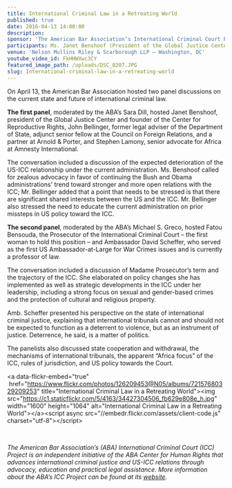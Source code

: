 ```yaml
---
title: International Criminal Law in a Retreating World
published: true
date: 2016-04-13 14:00:00
description:
sponsor: 'The American Bar Association’s International Criminal Court Project, the American Bar Association’s Center for Human Rights, the American Bar Association’s Criminal Justice Section'
participants: Ms. Janet Benshoof (President of the Global Justice Center) Mr. John Bellinger (Former Legal Adviser of the Department of State) Mr. Stephen Lamony (Senior Advocate for Africa at Amnesty International) Mrs. Fatou Bensouda (Chief Prosecutor of the International Criminal Court)  Ambassador David Scheffer (Former Ambassador-at-Large for War Crimes Issues)
venue: 'Nelson Mullins Riley & Scarborough LLP – Washington, DC'
youtube_video_id: FkHHWXwc3CY
featured_image_path: /uploads/DSC_0207.JPG
slug: International-criminal-law-in-a-retreating-world
---
```



On April 13, the American Bar Association hosted two panel discussions on the current state and future of international criminal law.

**The first panel**, moderated by the ABA’s Sara Dill, hosted Janet Benshoof, president of the Global Justice Center and founder of the Center for Reproductive Rights, John Bellinger, former legal adviser of the Department of State, adjunct senior fellow at the Council on Foreign Relations, and a partner at Arnold & Porter, and Stephen Lamony, senior advocate for Africa at Amnesty International.

The conversation included a discussion of the expected deterioration of the US-ICC relationship under the current administration. Ms. Benshoof called for zealous advocacy in favor of continuing the Bush and Obama administrations' trend toward stronger and more open relations with the ICC; Mr. Bellinger added that a point that needs to be stressed is that there are significant shared interests between the US and the ICC. Mr. Bellinger also stressed the need to educate the current administration on prior missteps in US policy toward the ICC.

**The second panel**, moderated by the ABA’s Michael S. Greco, hosted Fatou Bensouda, the Prosecutor of the International Criminal Court – the first woman to hold this position – and Ambassador David Scheffer, who served as the first US Ambassador-at-Large for War Crimes issues and is currently a professor of law.

The conversation included a discussion of Madame Prosecutor’s term and the trajectory of the ICC. She elaborated on policy changes she has implemented as well as strategic developments in the ICC under her leadership, including a strong focus on sexual and gender-based crimes and the protection of cultural and religious property.

Amb. Scheffer presented his perspective on the state of international criminal justice, explaining that international tribunals cannot and should not be expected to function as a deterrent to violence, but as an instrument of justice. Deterrence, he said, is a matter of politics.

The panelists also discussed state cooperation and withdrawal, the mechanisms of international tribunals, the apparent “Africa focus” of the ICC, rules of jurisdiction, and US policy towards the Court.

&lt;a data-flickr-embed="true" &nbsp;href="https://www.flickr.com/photos/126209453@N05/albums/72157680329209253" title="International Criminal Law in a Retreating World"&gt;&lt;img src="https://c1.staticflickr.com/5/4163/34427304506_fb629e808e_h.jpg" width="1600" height="1064" alt="International Criminal Law in a Retreating World"&gt;&lt;/a&gt;&lt;script async src="//embedr.flickr.com/assets/client-code.js" charset="utf-8"&gt;&lt;/script&gt;

&nbsp;

*The American Bar Association’s (ABA) International Criminal Court (ICC) Project is an independent initiative of the ABA Center for Human Rights that advances international criminal justice and US-ICC relations through advocacy, education and practical legal assistance. More information about the ABA’s ICC Project can be found at its [website](http://www.aba-icc.org).*